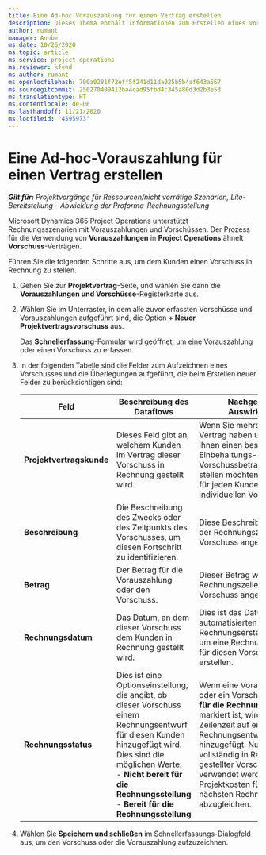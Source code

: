```yaml
---
title: Eine Ad-hoc-Vorauszahlung für einen Vertrag erstellen
description: Dieses Thema enthält Informationen zum Erstellen eines Vorschusses für einen Vertrag nach Bedarf.
author: rumant
manager: Annbe
ms.date: 10/26/2020
ms.topic: article
ms.service: project-operations
ms.reviewer: kfend
ms.author: rumant
ms.openlocfilehash: 790a0281f72eff5f241d11da025b5b4af643a567
ms.sourcegitcommit: 250270409412ba4cad95fbd4c345a80d3d2b3e53
ms.translationtype: HT
ms.contentlocale: de-DE
ms.lasthandoff: 11/21/2020
ms.locfileid: "4595973"
---
```

# <a name="creating-an-ad-hoc-advance-on-a-contract"></a>Eine Ad-hoc-Vorauszahlung für einen Vertrag erstellen

_**Gilt für:** Projektvorgänge für Ressourcen/nicht vorrätige Szenarien, Lite-Bereitstellung – Abwicklung der Proforma-Rechnungsstellung_

Microsoft Dynamics 365 Project Operations unterstützt Rechnungsszenarien mit Vorauszahlungen und Vorschüssen. Der Prozess für die Verwendung von **Vorauszahlungen** in **Project Operations** ähnelt **Vorschuss**-Verträgen. 

Führen Sie die folgenden Schritte aus, um dem Kunden einen Vorschuss in Rechnung zu stellen.

1. Gehen Sie zur **Projektvertrag**-Seite, und wählen Sie dann die **Vorauszahlungen und Vorschüsse**-Registerkarte aus.
2. Wählen Sie im Unterraster, in dem alle zuvor erfassten Vorschüsse und Vorauszahlungen aufgeführt sind, die Option **+ Neuer Projektvertragsvorschuss** aus. 

    Das **Schnellerfassung**-Formular wird geöffnet, um eine Vorauszahlung oder einen Vorschuss zu erfassen.
    
3. In der folgenden Tabelle sind die Felder zum Aufzeichnen eines Vorschusses und die Überlegungen aufgeführt, die beim Erstellen neuer Felder zu berücksichtigen sind:

    | Feld | Beschreibung des Dataflows | Nachgelagerte Auswirkungen |
    | --- | --- | --- |
    | **Projektvertragskunde** | Dieses Feld gibt an, welchem Kunden im Vertrag dieser Vorschuss in Rechnung gestellt wird. | Wenn Sie mehrere Kunden im Vertrag haben und jedem von ihnen einen bestimmten Einbehaltungs- oder Vorschussbetrag in Rechnung stellen möchten, erstellen Sie für jeden Kunden einen individuellen Vorschuss. |
    | **Beschreibung** | Die Beschreibung des Zwecks oder des Zeitpunkts des Vorschusses, um diesen Fortschritt zu identifizieren. | Diese Beschreibung wird in der Rechnungszeile für diesen Vorschuss angezeigt. |
    | **Betrag** | Der Betrag für die Vorauszahlung oder den Vorschuss. | Dieser Betrag wird in der Rechnungszeile für diesen Vorschuss angezeigt. |
    | **Rechnungsdatum** | Das Datum, an dem dieser Vorschuss dem Kunden in Rechnung gestellt wird. | Dies ist das Datum für den automatisierten Rechnungserstellungsprozess, um eine Rechnungsposition für diesen Vorschuss zu erstellen. |
    | **Rechnungsstatus** | Dies ist eine Optionseinstellung, die angibt, ob dieser Vorschuss einem Rechnungsentwurf für diesen Kunden hinzugefügt wird. Dies sind die möglichen Werte:</br>- **Nicht bereit für die Rechnungsstellung**</br>- **Bereit für die Rechnungsstellung** | Wenn eine Vorauszahlung oder ein Vorschuss als **Bereit für die Rechnungsstellung** markiert ist, wird dies als Zeilenzeit auf einem Rechnungsentwurf hinzugefügt. Nur ein vollständig in Rechnung gestellter Vorschuss kann verwendet werden, um die Projektkosten für den nächsten Rechnungszeitraum abzugleichen. |

4. Wählen Sie **Speichern und schließen** im Schnellerfassungs-Dialogfeld aus, um den Vorschuss oder die Vorauszahlung aufzuzeichnen.

